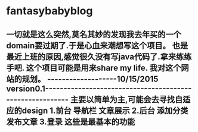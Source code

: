 # fantasybabyblog
  一切就是这么突然,莫名其妙的发现我去年买的一个domain要过期了.于是心血来潮想写这个项目。
 也是最近上班的原因,感觉很久没有写java代码了.拿来练练手吧.
 这个项目可能是用来share my life.
  我对这个网站的规划。
   -------------------10/15/2015  version0.1---------------------------------------------------------
   主要以简单为主,可能会去寻找自适应的design
   1.前台 导航栏  文章展示
   2.后台 添加分类 发布文章
   3.登录
   这些是最基本的功能 
   -----------------------------------------------------------------------------------------

